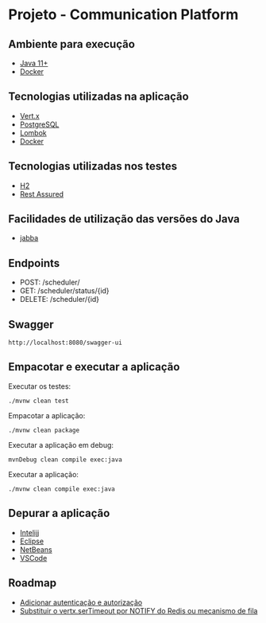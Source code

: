 # Projeto - Communication Platform

## Ambiente para execução
* [Java 11+](http://openjdk.java.net/projects/jdk/11/)
* [Docker](https://www.docker.com/)

## Tecnologias utilizadas na aplicação
* [Vert.x](https://vertx.io/)
* [PostgreSQL](https://www.postgresql.org/)
* [Lombok](https://projectlombok.org/)
* [Docker](https://www.docker.com/)

## Tecnologias utilizadas nos testes
* [H2](http://h2database.com/html/main.html)
* [Rest Assured](http://rest-assured.io/)

## Facilidades de utilização das versões do Java

* [jabba](https://github.com/shyiko/jabba)

## Endpoints

* POST: /scheduler/
* GET: /scheduler/status/{id}
* DELETE: /scheduler/{id}

## Swagger

```
http://localhost:8080/swagger-ui
```

## Empacotar e executar a aplicação

Executar os testes:
```
./mvnw clean test
```

Empacotar a aplicação:
```
./mvnw clean package
```

Executar a aplicação em debug:
```
mvnDebug clean compile exec:java
```

Executar a aplicação:
```
./mvnw clean compile exec:java
```

## Depurar a aplicação

* [Intelijj](https://www.jetbrains.com/help/idea/run-debug-configurations-dialog.html#toolbar)
* [Eclipse](https://www.eclipse.org/community/eclipse_newsletter/2017/june/article1.php)
* [NetBeans](https://netbeans.apache.org/kb/docs/java/debug-visual_pt_BR.html)
* [VSCode](https://code.visualstudio.com/docs/java/java-debugging)

## Roadmap

* [Adicionar autenticação e autorização](https://vertx.io/blog/jwt-authorization-for-vert-x-with-keycloak/)
* [Substituir o vertx.serTimeout por NOTIFY do Redis ou mecanismo de fila](https://medium.com/nerd-for-tech/redis-getting-notified-when-a-key-is-expired-or-changed-ca3e1f1c7f0a)
